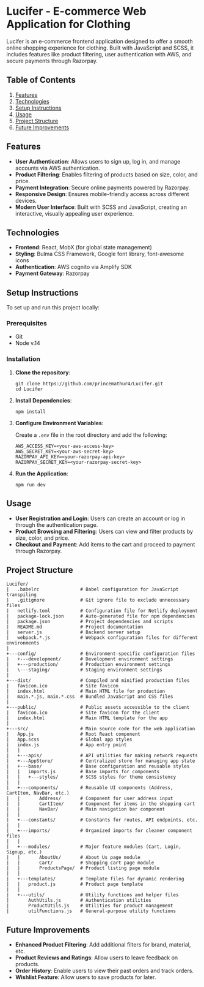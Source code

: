 # Lucifer - E-commerce Web Application for Clothing

Lucifer is an e-commerce frontend application designed to offer a smooth online shopping experience for clothing. Built with JavaScript and SCSS, it includes features like product filtering, user authentication with AWS, and secure payments through Razorpay.

## Table of Contents

1. [Features](#features)
2. [Technologies](#technologies)
3. [Setup Instructions](#setup-instructions)
4. [Usage](#usage)
5. [Project Structure](#project-structure)
6. [Future Improvements](#future-improvements)

## Features

- **User Authentication**: Allows users to sign up, log in, and manage accounts via AWS authentication.
- **Product Filtering**: Enables filtering of products based on size, color, and price.
- **Payment Integration**: Secure online payments powered by Razorpay.
- **Responsive Design**: Ensures mobile-friendly access across different devices.
- **Modern User Interface**: Built with SCSS and JavaScript, creating an interactive, visually appealing user experience.

## Technologies

- **Frontend**: React, MobX (for global state management)
- **Styling**: Bulma CSS Framework, Google font library, font-awesome icons
- **Authentication**: AWS cognito via Amplify SDK
- **Payment Gateway**: Razorpay

## Setup Instructions
To set up and run this project locally:

### Prerequisites
- Git
- Node v.14

### Installation

1.  **Clone the repository**:
    
    ```
    git clone https://github.com/princemathur4/Lucifer.git
    cd Lucifer
    ```
    
2.  **Install Dependencies**:
    ```
    npm install
    ```
    
3.  **Configure Environment Variables**:
    
    Create a `.env` file in the root directory and add the following:
    
    ```
    AWS_ACCESS_KEY=<your-aws-access-key>
    AWS_SECRET_KEY=<your-aws-secret-key>
    RAZORPAY_API_KEY=<your-razorpay-api-key>
    RAZORPAY_SECRET_KEY=<your-razorpay-secret-key>
    ```
    
4.  **Run the Application**:
    ```
    npm run dev
    ```

## Usage

*   **User Registration and Login**: Users can create an account or log in through the authentication page.
*   **Product Browsing and Filtering**: Users can view and filter products by size, color, and price.
*   **Checkout and Payment**: Add items to the cart and proceed to payment through Razorpay.

## Project Structure

```
Lucifer/
|   .babelrc               # Babel configuration for JavaScript transpiling
|   .gitignore             # Git ignore file to exclude unnecessary files
|   netlify.toml           # Configuration file for Netlify deployment
|   package-lock.json      # Auto-generated file for npm dependencies
|   package.json           # Project dependencies and scripts
|   README.md              # Project documentation
|   server.js              # Backend server setup
|   webpack.*.js           # Webpack configuration files for different environments
|
+---config/                # Environment-specific configuration files
|   +---development/       # Development environment settings
|   +---production/        # Production environment settings
|   \---staging/           # Staging environment settings
|
+---dist/                  # Compiled and minified production files
|   favicon.ico            # Site favicon
|   index.html             # Main HTML file for production
|   main.*.js, main.*.css  # Bundled JavaScript and CSS files
|
+---public/                # Public assets accessible to the client
|   favicon.ico            # Site favicon for the client
|   index.html             # Main HTML template for the app
|   
+---src/                   # Main source code for the web application
|   App.js                 # Root React component
|   App.scss               # Global app styles
|   index.js               # App entry point
|   |   
|   +---apis/              # API utilities for making network requests
|   +---AppStore/          # Centralized store for managing app state
|   +---base/              # Base configuration and reusable styles
|   |   imports.js         # Base imports for components
|   |   +---styles/        # SCSS styles for theme consistency
|   |
|   +---components/        # Reusable UI components (Address, CartItem, NavBar, etc.)
|   |       Address/       # Component for user address input
|   |       CartItem/      # Component for items in the shopping cart
|   |       NavBar/        # Main navigation bar component
|   |
|   +---constants/         # Constants for routes, API endpoints, etc.
|   |
|   +---imports/           # Organized imports for cleaner component files
|   |
|   +---modules/           # Major feature modules (Cart, Login, Signup, etc.)
|   |       AboutUs/       # About Us page module
|   |       Cart/          # Shopping cart page module
|   |       ProductsPage/  # Product listing page module
|   | 
|   +---templates/         # Template files for dynamic rendering
|   |   product.js         # Product page template
|   |
|   +---utils/             # Utility functions and helper files
|       AuthUtils.js       # Authentication utilities
|       ProductUtils.js    # Utilities for product management
|       utilFunctions.js   # General-purpose utility functions

```

## Future Improvements

*   **Enhanced Product Filtering**: Add additional filters for brand, material, etc.
*   **Product Reviews and Ratings**: Allow users to leave feedback on products.
*   **Order History**: Enable users to view their past orders and track orders.
*   **Wishlist Feature**: Allow users to save products for later.
